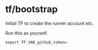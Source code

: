 # tf/bootstrap

Initial TF to create the runner account etc.

Run this as yourself.

```
export TF_VAR_github_token=
```
